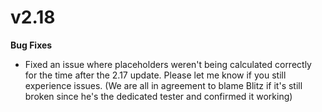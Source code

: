 # v2.18

**Bug Fixes** 

* Fixed an issue where placeholders weren't being calculated correctly for the time after the 2.17 update. Please let me know if you still experience issues. \(We are all in agreement to blame Blitz if it's still broken since he's the dedicated tester and confirmed it working\)

